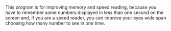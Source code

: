 This program is for improving memory and speed reading, 
because you have to remember some numbers displayed 
in less than one second on the screen and, 
if you are a speed reader, you can improve your eyes wide span
choosing how many number to see in one time.
